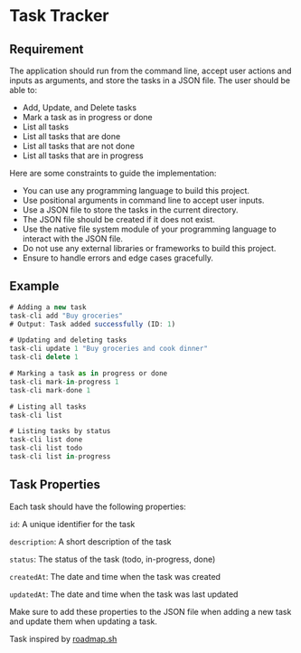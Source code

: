 # Task Tracker

## Requirement
The application should run from the command line, accept user actions and 
inputs as arguments, and store the tasks in a JSON file. The user should be able to:
- Add, Update, and Delete tasks
- Mark a task as in progress or done
- List all tasks
- List all tasks that are done
- List all tasks that are not done
- List all tasks that are in progress

Here are some constraints to guide the implementation:
- You can use any programming language to build this project.
- Use positional arguments in command line to accept user inputs.
- Use a JSON file to store the tasks in the current directory.
- The JSON file should be created if it does not exist.
- Use the native file system module of your programming language to interact with the JSON file.
- Do not use any external libraries or frameworks to build this project.
- Ensure to handle errors and edge cases gracefully.

## Example
```javascript
# Adding a new task
task-cli add "Buy groceries"
# Output: Task added successfully (ID: 1)

# Updating and deleting tasks
task-cli update 1 "Buy groceries and cook dinner"
task-cli delete 1

# Marking a task as in progress or done
task-cli mark-in-progress 1
task-cli mark-done 1

# Listing all tasks
task-cli list

# Listing tasks by status
task-cli list done
task-cli list todo
task-cli list in-progress
```

## Task Properties
Each task should have the following properties:

`id`: A unique identifier for the task

`description`: A short description of the task

`status`: The status of the task (todo, in-progress, done)

`createdAt`: The date and time when the task was created

`updatedAt`: The date and time when the task was last updated

Make sure to add these properties to the JSON file when adding a new task and update them when updating a task.

Task inspired by [roadmap.sh](https://roadmap.sh/projects/task-tracker)
